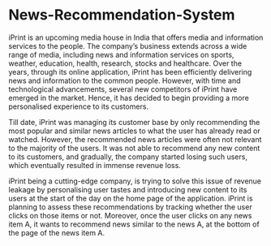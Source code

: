 # News-Recommendation-System

iPrint is an upcoming media house in India that offers media and information services to the people. The company’s business extends across a wide range of media, including news and information services on sports, weather, education, health, research, stocks and healthcare. Over the years, through its online application, iPrint has been efficiently delivering news and information to the common people.  However, with time and technological advancements, several new competitors of iPrint have emerged in the market. Hence, it has decided to begin providing a more personalised experience to its customers.

Till date, iPrint was managing its customer base by only recommending the most popular and similar news articles to what the user has already read or watched. However, the recommended news articles were often not relevant to the majority of the users. It was not able to recommend any new content to its customers, and gradually, the company started losing such users, which eventually resulted in immense revenue loss. 

iPrint being a cutting-edge company, is trying to solve this issue of revenue leakage by personalising user tastes and introducing new content to its users at the start of the day on the home page of the application. iPrint is planning to assess these recommendations by tracking whether the user clicks on those items or not. Moreover, once the user clicks on any news item A, it wants to recommend news similar to the news A, at the bottom of the page of the news item A. 
